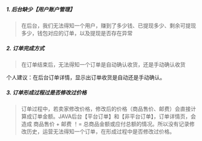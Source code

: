 
##### 1. 后台缺少【用户账户管理】

> 在后台，我们无法得知一个用户，赚到了多少钱、已提现多少、剩余可提现多少，钱包对应的订单，以及提现是否存在异常

##### 2. 订单完成方式

> 在订单结束后，无法得知一个订单是自动确认收货，还是手动确认收货

个人建议：在后台订单详情，显示出订单收货是自动还是手动确认。

##### 3. 订单形成过程过是否修改过价格

> 订单过程中，若卖家修改价格，修改后的价格（商品售价、邮费）会直接计算成订单金额。JAVA后台【平台订单】和【非平台订单】，订单详情页，会造成 商品售价 + 邮费 ！= 总商品金额或应付总额的情况。所以没有记录修改历史，运营无法得知一个订单，在形成过程中是否修改过价格。
